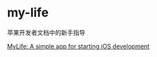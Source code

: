 # my-life

苹果开发者文档中的新手指导

[MyLife: A simple app for starting iOS development][mylife]

[mylife]:	https://developer.apple.com/library/prerelease/content/samplecode/MyLife/Introduction/Intro.html
